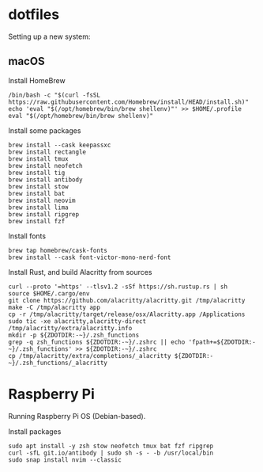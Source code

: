 # dotfiles

Setting up a new system:

## macOS

Install HomeBrew
```
/bin/bash -c "$(curl -fsSL https://raw.githubusercontent.com/Homebrew/install/HEAD/install.sh)"
echo 'eval "$(/opt/homebrew/bin/brew shellenv)"' >> $HOME/.profile
eval "$(/opt/homebrew/bin/brew shellenv)"
```

Install some packages
```
brew install --cask keepassxc
brew install rectangle
brew install tmux
brew install neofetch
brew install tig
brew install antibody
brew install stow
brew install bat
brew install neovim
brew install lima
brew install ripgrep
brew install fzf
```

Install fonts
```
brew tap homebrew/cask-fonts
brew install --cask font-victor-mono-nerd-font
```

Install Rust, and build Alacritty from sources
```
curl --proto '=https' --tlsv1.2 -sSf https://sh.rustup.rs | sh
source $HOME/.cargo/env
git clone https://github.com/alacritty/alacritty.git /tmp/alacritty
make -C /tmp/alacritty app
cp -r /tmp/alacritty/target/release/osx/Alacritty.app /Applications
sudo tic -xe alacritty,alacritty-direct /tmp/alacritty/extra/alacritty.info
mkdir -p ${ZDOTDIR:-~}/.zsh_functions
grep -q zsh_functions ${ZDOTDIR:-~}/.zshrc || echo 'fpath+=${ZDOTDIR:-~}/.zsh_functions' >> ${ZDOTDIR:-~}/.zshrc
cp /tmp/alacritty/extra/completions/_alacritty ${ZDOTDIR:-~}/.zsh_functions/_alacritty
```

# Raspberry Pi
Running Raspberry Pi OS (Debian-based).

Install packages
```
sudo apt install -y zsh stow neofetch tmux bat fzf ripgrep
curl -sfL git.io/antibody | sudo sh -s - -b /usr/local/bin
sudo snap install nvim --classic
```
